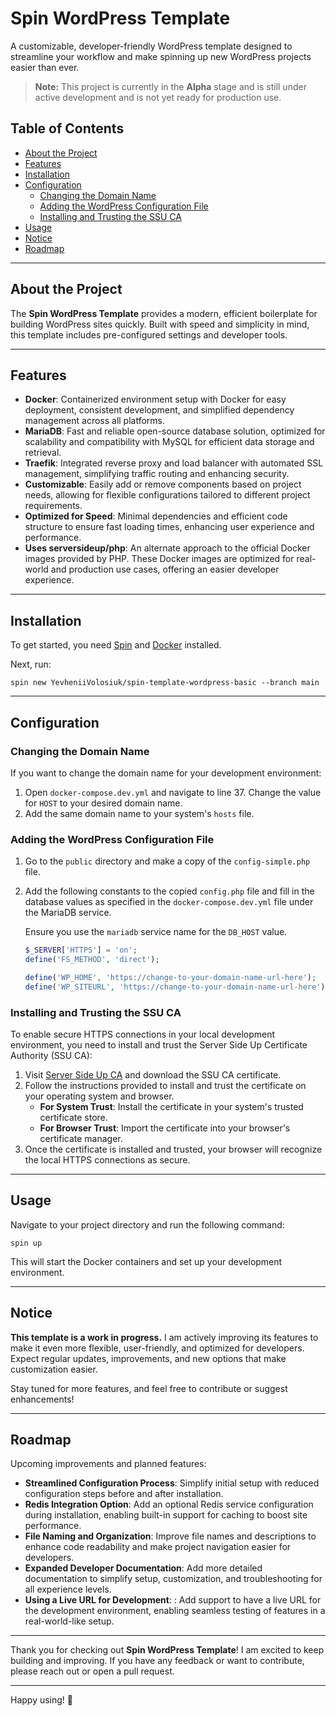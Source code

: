 # Spin WordPress Template

A customizable, developer-friendly WordPress template designed to streamline your workflow and make spinning up new WordPress projects easier than ever.

> **Note:** This project is currently in the **Alpha** stage and is still under active development and is not yet ready for production use.

## Table of Contents

- [About the Project](#about-the-project)
- [Features](#features)
- [Installation](#installation)
- [Configuration](#configuration)
    - [Changing the Domain Name](#changing-the-domain-name)
    - [Adding the WordPress Configuration File](#adding-the-wordpress-configuration-file)
    - [Installing and Trusting the SSU CA](#installing-and-trusting-the-ssu-ca)
- [Usage](#usage)
- [Notice](#notice)
- [Roadmap](#roadmap)

---

## About the Project

The **Spin WordPress Template** provides a modern, efficient boilerplate for building WordPress sites quickly. Built with speed and simplicity in mind, this template includes pre-configured settings and developer tools.

---

## Features

- **Docker**: Containerized environment setup with Docker for easy deployment, consistent development, and simplified dependency management across all platforms.
- **MariaDB**: Fast and reliable open-source database solution, optimized for scalability and compatibility with MySQL for efficient data storage and retrieval.
- **Traefik**: Integrated reverse proxy and load balancer with automated SSL management, simplifying traffic routing and enhancing security.
- **Customizable**: Easily add or remove components based on project needs, allowing for flexible configurations tailored to different project requirements.
- **Optimized for Speed**: Minimal dependencies and efficient code structure to ensure fast loading times, enhancing user experience and performance.
- **Uses serversideup/php**: An alternate approach to the official Docker images provided by PHP. These Docker images are optimized for real-world and production use cases, offering an easier developer experience.

---

## Installation

To get started, you need [Spin](https://serversideup.net/open-source/spin/docs) and [Docker](https://docs.docker.com/engine/install/) installed.

Next, run:

```
spin new YevheniiVolosiuk/spin-template-wordpress-basic --branch main
```

---

## Configuration

### Changing the Domain Name

If you want to change the domain name for your development environment:

1. Open `docker-compose.dev.yml` and navigate to line 37. Change the value for `HOST` to your desired domain name.
2. Add the same domain name to your system's `hosts` file.

### Adding the WordPress Configuration File

1. Go to the `public` directory and make a copy of the `config-simple.php` file.
2. Add the following constants to the copied `config.php` file and fill in the database values as specified in the `docker-compose.dev.yml` file under the MariaDB service.

   Ensure you use the `mariadb` service name for the `DB_HOST` value.

   ```php
   $_SERVER['HTTPS'] = 'on';
   define('FS_METHOD', 'direct');

   define('WP_HOME', 'https://change-to-your-domain-name-url-here');
   define('WP_SITEURL', 'https://change-to-your-domain-name-url-here');
   ```

### Installing and Trusting the SSU CA

To enable secure HTTPS connections in your local development environment, you need to install and trust the Server Side Up Certificate Authority (SSU CA):

1. Visit [Server Side Up CA](https://serversideup.net/ca/) and download the SSU CA certificate.
2. Follow the instructions provided to install and trust the certificate on your operating system and browser.
    - **For System Trust**: Install the certificate in your system's trusted certificate store.
    - **For Browser Trust**: Import the certificate into your browser's certificate manager.
3. Once the certificate is installed and trusted, your browser will recognize the local HTTPS connections as secure.

---

## Usage

Navigate to your project directory and run the following command:

```
spin up
```

This will start the Docker containers and set up your development environment.

---

## Notice

**This template is a work in progress.** I am actively improving its features to make it even more flexible, user-friendly, and optimized for developers. Expect regular updates, improvements, and new options that make customization easier.

Stay tuned for more features, and feel free to contribute or suggest enhancements!

---

## Roadmap

Upcoming improvements and planned features:

- **Streamlined Configuration Process**: Simplify initial setup with reduced configuration steps before and after installation.
- **Redis Integration Option**: Add an optional Redis service configuration during installation, enabling built-in support for caching to boost site performance.
- **File Naming and Organization**: Improve file names and descriptions to enhance code readability and make project navigation easier for developers.
- **Expanded Developer Documentation**: Add more detailed documentation to simplify setup, customization, and troubleshooting for all experience levels.
- **Using a Live URL for Development**: : Add support to have a live URL for the development environment, enabling seamless testing of features in a real-world-like setup.

---

Thank you for checking out **Spin WordPress Template**! I am excited to keep building and improving. If you have any feedback or want to contribute, please reach out or open a pull request.

---

Happy using! 🚀

